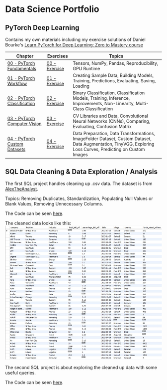 # Data Science Portfolio
## PyTorch Deep Learning
Contains my own materials including my exercise solutions of Daniel Bourke's [Learn PyTorch for Deep Learning: Zero to Mastery course](https://github.com/mrdbourke/pytorch-deep-learning)

| Chapter  | Exercises | Topics |
| ------------- | ------------- | ------------- |
| [00 - PyTorch Fundamentals](Pytorch_projects/00_pytorch_fundamentals.md) | [00 - Exercise](Pytorch_projects/00_pytorch_fundamentals_exercises.md) | Tensors, NumPy, Pandas, Reproducibility, GPU Runtime
| [01 - PyTorch Workflow](Pytorch_projects/01_pytorch_workflow.md) | [01 - Exercise](Pytorch_projects/01_pytorch_workflow_exercises.md) | Creating Sample Data, Building Models, Training, Predictions, Evaluating, Saving, Loading
| [02 - PyTorch Classification](Pytorch_projects/02_pytorch_classification.md) | [02 - Exercise](Pytorch_projects/02_pytorch_classification_exercises.md) | Binary Classification, Classification Models, Training, Inference, Improvements, Non-Linearity, Multi-Class Classification
| [03 - PyTorch Computer Vision](Pytorch_projects/03_pytorch_computer_vision.md) | [03 - Exercise](Pytorch_projects/03_pytorch_computer_vision_exercises.md) | CV Libraries and Data, Convolutional Neural Networks (CNNs), Comparing, Evaluating, Confusion Matrix
| [04 - PyTorch Custom Datasets](Pytorch_projects/04_pytorch_custom_datasets.md) | [04 - Exercise](Pytorch_projects/04_pytorch_custom_datasets_exercises.md) | Data Preparation, Data Transformations, ImageFolder Dataset, Custom Dataset, Data Augmentation, TinyVGG, Exploring Loss Curves, Predicting on Custom Images

## SQL Data Cleaning & Data Exploration / Analysis
The first SQL project handles cleaning up .csv data. The dataset is from [AlexTheAnalyst](https://github.com/AlexTheAnalyst).

Topics: Removing Duplicates, Standardization, Populating Null Values or Blank Values, Removing Unnecessary Columns.

The Code can be seen [here](SQL_projects/Data_Cleaning.md).

The cleaned data looks like this:
![screenshot](SQL_projects/cleaned_data.jpeg)

The second SQL project is about exploring the cleaned up data with some useful queries.

The Code can be seen [here](SQL_projects/Exploratory_Data_Analysis.md).
